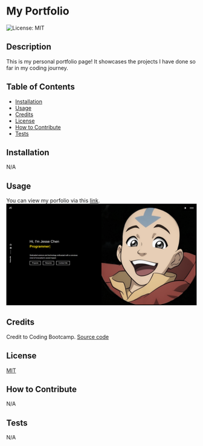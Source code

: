 # My Portfolio
![License: MIT](https://img.shields.io/badge/License-MIT-yellow.svg)

## Description

This is my personal portfolio page! It showcases the projects I have done so far in my coding journey. 

## Table of Contents

- [Installation](#installation)
- [Usage](#usage)
- [Credits](#credits)
- [License](#license)
- [How to Contribute](#how%20to%20contribute)
- [Tests](#tests)

## Installation

N/A

## Usage

You can view my porfolio via this [link]().
![alt screenshot](./Webpage.PNG)

## Credits

Credit to Coding Bootcamp.
[Source code](https://github.com/ubaimutl/react-portfolio) 

## License
[MIT](https://opensource.org/licenses/MIT)


## How to Contribute

N/A

## Tests

N/A